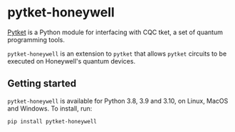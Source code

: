 # pytket-honeywell

[Pytket](https://cqcl.github.io/pytket) is a Python module for interfacing
with CQC tket, a set of quantum programming tools.

`pytket-honeywell` is an extension to `pytket` that allows `pytket` circuits to
be executed on Honeywell's quantum devices.

## Getting started

`pytket-honeywell` is available for Python 3.8, 3.9 and 3.10, on Linux, MacOS
and Windows. To install, run:

```pip install pytket-honeywell```
